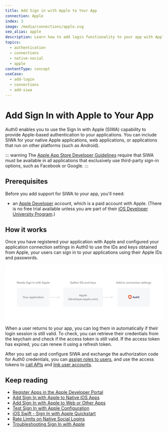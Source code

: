 ```yaml
---
title: Add Sign in with Apple to Your App
connection: Apple
index: 3
image: /media/connections/apple.svg
seo_alias: apple
description: Learn how to add login functionality to your app with Apple. 
topics:
  - authentication
  - connections
  - native-social
  - apple
contentType: concept
useCase:
  - add-login
  - connections
  - add-siwa
---
```

# Add Sign In with Apple to Your App

Auth0 enables you to use the Sign In with Apple (SIWA) capability to provide Apple-based authentication to your applications. You can include SIWA for your native Apple applications, web applications, or applications that run on other platforms (such as Android).

::: warning
The [Apple App Store Developer Guidelines](https://developer.apple.com/app-store/review/guidelines/#sign-in-with-apple) require that SIWA must be available in all applications that exclusively use third-party sign-in options, such as Facebook or Google.
:::

## Prerequisites

Before you add support for SIWA to your app, you'll need:

* an [Apple Developer](https://developer.apple.com/programs/) account, which is a paid account with Apple. (There is no free trial available unless you are part of their [iOS Developer University Program](https://developer.apple.com/support/compare-memberships/).)

## How it works

Once you have registered your application with Apple and configured your application connection settings in Auth0 to use the IDs and keys obtained from Apple, your users can sign in to your applications using their Apple IDs and passwords. 

![Apple Sign In with Apple Setup Flow](/media/articles/connections/social/apple/apple-siwa-setup-flow.png)

When a user returns to your app, you can log them in automatically if their login session is still valid. To check, you can retrieve their credentials from the keychain and check if the access token is still valid. If the access token has expired, you can renew it using a refresh token. 

After you set up and configure SIWA and exchange the authorization code for Auth0 credentials, you can [assign roles to users](/dashboard/guides/users/assign-roles-users), and use the access tokens to [call APIs](/flows/guides/auth-code-pkce/call-api-auth-code-pkce) and [link user accounts](/link-accounts).

## Keep reading

* [Register Apps in the Apple Developer Portal](/connections/apple-siwa/set-up-apple)
* [Add Sign In with Apple to Native iOS Apps](/connections/apple-siwa/add-siwa-to-native-app)
* [Add Sign In with Apple to Web or Other Apps](/connections/apple-siwa/add-siwa-to-web-app)
* [Test Sign In with Apple Configuration](/connections/apple-siwa/test-siwa-connection)
* [iOS Swift - Sign In with Apple Quickstart](/quickstart/native/ios-swift-siwa)
* [Rate Limits on Native Social Logins](/policies/rate-limits#limits-on-native-social-logins)
* [Troubleshooting Sign In with Apple](/connections/apple-siwa/troubleshooting)
